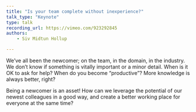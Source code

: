 ```yaml
---
title: "Is your team complete without inexperience?"
talk_type: "Keynote"
type: talk
recording_url: https://vimeo.com/923292845
authors:
    - Siv Midtun Hollup

---
```

We’ve all been the newcomer; on the team, in the domain, in the industry. We don’t know if something is vitally important or a minor detail. When is it OK to ask for help? When do you become “productive”? More knowledge is always better, right?

Being a newcomer is an asset! How can we leverage the potential of our newest colleagues in a good way, and create a better working place for everyone at the same time? 
